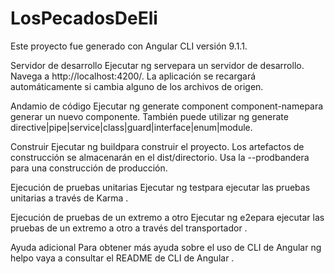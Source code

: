 # LosPecadosDeEli
Este proyecto fue generado con Angular CLI versión 9.1.1.

Servidor de desarrollo
Ejecutar ng servepara un servidor de desarrollo. Navega a http://localhost:4200/. La aplicación se recargará automáticamente si cambia alguno de los archivos de origen.

Andamio de código
Ejecutar ng generate component component-namepara generar un nuevo componente. También puede utilizar ng generate directive|pipe|service|class|guard|interface|enum|module.

Construir
Ejecutar ng buildpara construir el proyecto. Los artefactos de construcción se almacenarán en el dist/directorio. Usa la --prodbandera para una construcción de producción.

Ejecución de pruebas unitarias
Ejecutar ng testpara ejecutar las pruebas unitarias a través de Karma .

Ejecución de pruebas de un extremo a otro
Ejecutar ng e2epara ejecutar las pruebas de un extremo a otro a través del transportador .

Ayuda adicional
Para obtener más ayuda sobre el uso de CLI de Angular ng helpo vaya a consultar el README de CLI de Angular .
